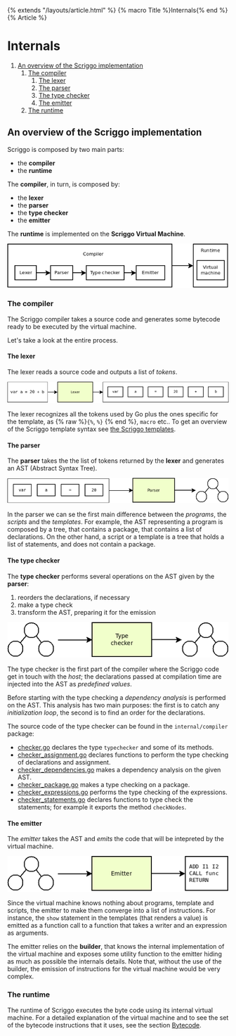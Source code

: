 {% extends "/layouts/article.html" %}
{% macro Title %}Internals{% end %}
{% Article %}

# Internals

<ol>
  <li>
    <a href="#an-overview-of-the-scriggo-implementation">An overview of the Scriggo implementation</a>
    <ol>
      <li>
        <a href="#the-compiler" id="markdown-toc-the-compiler">The compiler</a>
        <ol>
          <li><a href="#the-lexer" id="markdown-toc-the-lexer">The lexer</a></li>
          <li><a href="#the-parser" id="markdown-toc-the-parser">The parser</a></li>
          <li><a href="#the-type-checker">The type checker</a></li>
          <li><a href="#the-emitter">The emitter</a></li>
       </ol>
      </li>
      <li><a href="#the-runtime" id="markdown-toc-the-runtime">The runtime</a></li>
    </ol>
  </li>
</ol>

## An overview of the Scriggo implementation

Scriggo is composed by two main parts:

- the **compiler**
- the **runtime**

The **compiler**, in turn, is composed by:

- the **lexer**
- the **parser**
- the **type checker**
- the **emitter**

The **runtime** is implemented on the **Scriggo Virtual Machine**.

![internals_overview](/images/internals_overview.png)

### The compiler

The Scriggo compiler takes a source code and generates some bytecode ready to be executed by the virtual machine.

Let's take a look at the entire process.

#### The lexer

The lexer reads a source code and outputs a list of _tokens_.

![lexer](/images/lexer.png)


The lexer recognizes all the tokens used by Go plus the ones specific for the template, as {% raw %}`{%`, `%}` {% end %}, `macro` etc.. To get an overview of the Scriggo template syntax see [the Scriggo templates](/template).

#### The parser

The **parser** takes the the list of tokens returned by the **lexer** and generates an AST (Abstract Syntax Tree).

![parser](/images/parser.png)

In the parser we can se the first main difference between the _programs_, the _scripts_ and the _templates_.
For example, the AST representing a program is composed by a tree, that contains a package, that contains a list of declarations.
On the other hand, a script or a template is a tree that holds a list of statements, and does not contain a package.

#### The type checker

The **type checker** performs several operations on the AST given by the **parser**:

1. reorders the declarations, if necessary
1. make a type check
1. transform the AST, preparing it for the emission

![typechecker](/images/typechecker.png)

The type checker is the first part of the compiler where the Scriggo code get in touch with the _host_; the declarations passed at compilation time are injected into the AST as _predefined values_.

Before starting with the type checking a _dependency analysis_ is performed on the AST. This analysis has two main purposes: the first is to catch any _initialization loop_, the second is to find an order for the declarations.

The source code of the type checker can be found in the `internal/compiler` package:

- [checker.go]() declares the type `typechecker` and some of its methods.
- [checker_assignment.go]() declares functions to perform the type checking of declarations and assignment.
- [checker_dependencies.go]() makes a dependency analysis on the given AST.
- [checker_package.go]() makes a type checking on a package.
- [checker_expressions.go]() performs the type checking of the expressions.
- [checker_statements.go]() declares functions to type check the statements; for example it exports the method `checkNodes`.

#### The emitter

The *emitter* takes the AST and _emits_ the code that will be intepreted by the virtual machine.

![emitter](/images/emitter.png)

Since the virtual machine knows nothing about programs, template and scripts, the emitter to make them converge into a list of instructions. For instance, the `show` statement in the templates (that renders a value) is emitted as a function call to a function that takes a writer and an expression as arguments.

The emitter relies on the **builder**, that knows the internal implementation of the virtual machine and exposes some utility function to the emitter hiding as much as possible the internals details.
Note that, without the use of the builder, the emission of instructions for the virtual machine would be very complex.

### The runtime

The runtime of Scriggo executes the byte code using its internal virtual machine.
For a detailed explanation of the virtual machine and to see the set of the bytecode instructions that it uses, see the section [Bytecode](bytecode).
